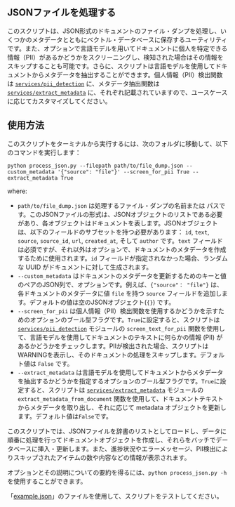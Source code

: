 ## JSONファイルを処理する

このスクリプトは、JSON形式のドキュメントのファイル・ダンプを処理し、いくつかのメタデータとともにベクトル・データベースに保存するユーティリティです。また、オプションで言語モデルを用いてドキュメントに個人を特定できる情報（PII）があるかどうかをスクリーニングし、検知された場合はその情報をスキップすることも可能です。さらに、スクリプトは言語モデルを使用してドキュメントからメタデータを抽出することができます。個人情報（PII）検出関数は [`services/pii_detection`](../../services/pii_detection.py) に、メタデータ抽出関数は [`services/extract_metadata`](../../services/extract_metadata.py) に、それぞれ記載されていますので、ユースケースに応じてカスタマイズしてください。

## 使用方法

このスクリプトをターミナルから実行するには、次のフォルダに移動して、以下のコマンドを実行します：

```
python process_json.py --filepath path/to/file_dump.json --custom_metadata '{"source": "file"}' --screen_for_pii True --extract_metadata True
```

where:

- `path/to/file_dump.json` は処理するファイル・ダンプの名前または パスです。このJSONファイルの形式は、JSONオブジェクトのリストである必要があり、各オブジェクトはドキュメントを表します。JSONオブジェクトは、以下のフィールドのサブセットを持つ必要があります： `id`, `text`, `source`, `source_id`, `url`, `created_at`, そして `author` です。`text` フィールドは必須ですが、それ以外はオプションで、ドキュメントのメタデータを作成するために使用されます。`id` フィールドが指定されなかった場合、ランダムな UUID がドキュメントに対して生成されます。
- `--custom_metadata` はドキュメントのメタデータを更新するためのキーと値のペアのJSON列で、オプションです。例えば、`{"source"： "file"}` は、各ドキュメントのメタデータに値 `file` を持つ `source` フィールドを追加します。デフォルトの値は空のJSONオブジェクト(`{}`) です。
- `--screen_for_pii` は個人情報（PII）検出関数を使用するかどうかを示すためのオプションのブール型フラグです。`True`に設定すると、スクリプトは [`services/pii_detection`](../../services/pii_detection.py) モジュールの `screen_text_for_pii` 関数を使用して、言語モデルを使用してドキュメントのテキストに何らかの情報 (PII) があるかどうかをチェックします。PIIが検出された場合、スクリプトはWARNINGを表示し、そのドキュメントの処理をスキップします。デフォルト値は `False` です。
- `--extract_metadata` は言語モデルを使用してドキュメントからメタデータを抽出するかどうかを指定するオプションのブール型フラグです。`True`に設定すると、スクリプトは [`services/extract_metadata`](../../services/extract_metadata.py) モジュールの `extract_metadata_from_document` 関数を使用して、ドキュメントテキストからメタデータを取り出し、それに応じて metadata オブジェクトを更新します。デフォルト値は`False`です。

このスクリプトでは、JSONファイルを辞書のリストとしてロードし、データに順番に処理を行ってドキュメントオブジェクトを作成し、それらをバッチでデータベースに挿入・更新します。また、進捗状況やエラーメッセージ、PII検出によりスキップされたアイテムの数や内容などの情報が表示されます。

オプションとその説明についての要約を得るには、`python process_json.py -h`を使用することができます。

「[example.json](example.json)」のファイルを使用して、スクリプトをテストしてください。

